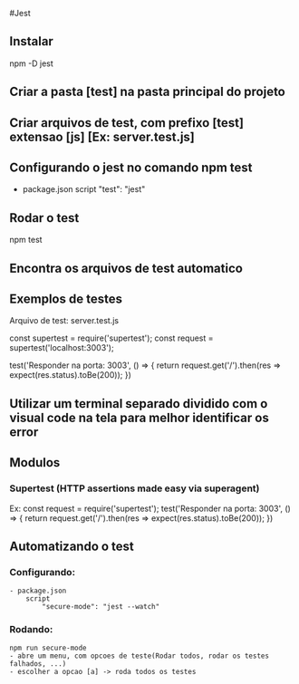 #Jest

## Instalar
npm -D jest

## Criar a pasta [test] na pasta principal do projeto

## Criar arquivos de test, com prefixo [test] extensao [js] [Ex: server.test.js]

## Configurando o jest no comando npm test
- package.json
	script
		"test": "jest"
		
## Rodar o test
npm test
		
## Encontra os arquivos de test automatico

## Exemplos de testes
Arquivo de test: server.test.js

const supertest = require('supertest');
const request   = supertest('localhost:3003');

test('Responder na porta: 3003', () => {
    return request.get('/').then(res => expect(res.status).toBe(200));
})

## Utilizar um terminal separado dividido com o visual code na tela para melhor identificar os error

## Modulos
### Supertest (HTTP assertions made easy via superagent)
Ex:
const request = require('supertest');
test('Responder na porta: 3003', () => {
    return request.get('/').then(res => expect(res.status).toBe(200));
})

## Automatizando o test
### Configurando:
	- package.json
		script
			"secure-mode": "jest --watch"
### Rodando:
	npm run secure-mode
	- abre um menu, com opcoes de teste(Rodar todos, rodar os testes falhados, ...)
	- escolher a opcao [a] -> roda todos os testes
	

